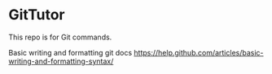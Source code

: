 # GitTutor
This repo is for Git commands.

Basic writing and formatting git docs
https://help.github.com/articles/basic-writing-and-formatting-syntax/
